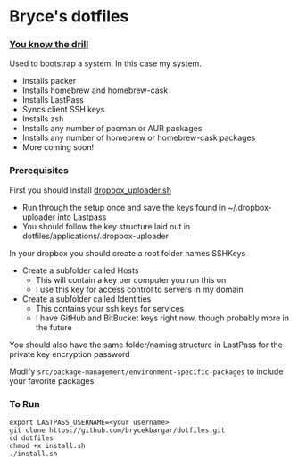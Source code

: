 # Bryce's dotfiles

### [You know the drill](https://dotfiles.github.io/)
Used to bootstrap a system. In this case my system.
- Installs packer
- Installs homebrew and homebrew-cask
- Installs LastPass
- Syncs client SSH keys
- Installs zsh
- Installs any number of pacman or AUR packages
- Installs any number of homebrew or homebrew-cask packages
- More coming soon!

### Prerequisites
First you should install [dropbox_uploader.sh](https://github.com/andreafabrizi/Dropbox-Uploader)
- Run through the setup once and save the keys found in ~/.dropbox-uploader into Lastpass
- You should follow the key structure laid out in dotfiles/applications/.dropbox-uploader

In your dropbox you should create a root folder names SSHKeys
- Create a subfolder called Hosts
    - This will contain a key per computer you run this on
    - I use this key for access control to servers in my domain
- Create a subfolder called Identities
    - This contains your ssh keys for services
    - I have GitHub and BitBucket keys right now, though probably more in the future

You should also have the same folder/naming structure in LastPass for the private key encryption password

Modify `src/package-management/environment-specific-packages` to include your favorite packages


### To Run
```
export LASTPASS_USERNAME=<your username>
git clone https://github.com/brycekbargar/dotfiles.git
cd dotfiles
chmod +x install.sh
./install.sh
```
